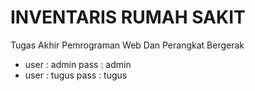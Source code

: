 # INVENTARIS RUMAH SAKIT

Tugas Akhir Pemrograman Web Dan Perangkat Bergerak

- user : admin pass : admin
- user : tugus pass : tugus

